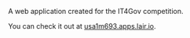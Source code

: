 A web application created for the IT4Gov competition.

You can check it out at [usa1m693.apps.lair.io](https://usa1m693.apps.lair.io).


